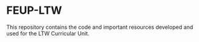 # FEUP-LTW

This repository contains the code and important resources developed and used for the LTW Curricular Unit.
